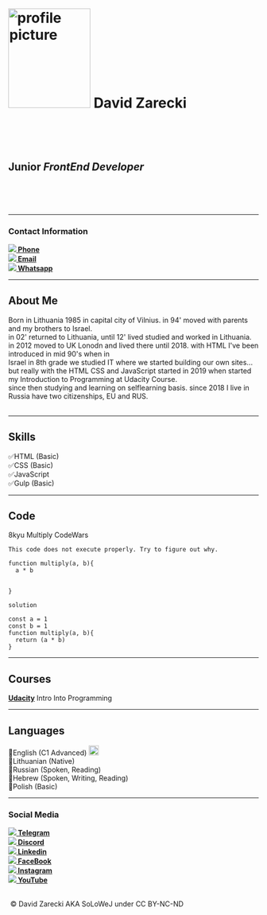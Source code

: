 # <img src="./img/profile-pic.png" width="165" height="200" alt="profile picture"> **David Zarecki**<br>


<br>
<br>
<br>

## Junior _**FrontEnd Developer**_

<br>
<br>
<br>

____
### **Contact Information**<br>
**[<img src="https://img.icons8.com/office/23/000000/phonelink-ring--v2.png"/> Phone](https://link-to-tel.herokuapp.com/tel/%2B7%20(968)%20396-3875)** <br>
**[<img src="https://img.icons8.com/color/20/000000/gmail--v2.png"/> Email](mailto:zarecki.david@gmail.com)** <br>
**[<img src="https://img.icons8.com/color/20/000000/whatsapp--v4.png"/> Whatsapp](https://api.whatsapp.com/send?phone=79683963875&text=Hi%20it%20is%20David)** <br>

___
## **About Me** <br>
Born in Lithuania  1985 in capital city of Vilnius. in 94' moved with parents and my brothers to Israel.<br>
in 02' returned to Lithuania, until 12' lived studied and worked in Lithuania. <br>
in 2012 moved to UK Lonodn and lived there until 2018. with HTML I've been introduced in mid 90's when in <br>
Israel in 8th grade we studied IT where we started building our own sites...<br>
but really with the HTML CSS and JavaScript started in 2019 when started my Introduction to Programming  at Udacity Course.<br>since then studying and learning on selflearning basis.
since 2018 I live in Russia have two citizenships, EU and RUS. <br><br>

___
## **Skills** <br>
 &#x2705;HTML (Basic) <br>
 &#x2705;CSS (Basic)<br>
 &#x2705;JavaScript <br>
 &#x2705;Gulp (Basic) <br>
___

## **Code** <br>
8kyu Multiply CodeWars
```
This code does not execute properly. Try to figure out why.

function multiply(a, b){
  a * b
  
  
}

```

```
solution

const a = 1
const b = 1
function multiply(a, b){
  return (a * b)
}

```
___

## **Courses** <br>
**[Udacity](https://confirm.udacity.com/KASGDULU)** Intro Into Programming <br>
___
## **Languages** <br>

 &#x1F6A9;English (C1 Advanced) [<img src="./img/c1-english.png" width="20" height="20">](https://www.efset.org/cert/s439P4)<br>
 &#x1F6A9;Lithuanian (Native)<br>
 &#x1F6A9;Russian (Spoken, Reading)<br>
 &#x1F6A9;Hebrew (Spoken, Writing, Reading)<br>
 &#x1F6A9;Polish (Basic)<br>
____

### **Social Media** <br>
**[<img src="https://img.icons8.com/color/20/000000/telegram-app--v5.png"/> Telegram ](https://t.me/SoLoWeJ_ThE_GaMeR)** <br>
**[<img src="https://img.icons8.com/color/20/000000/discord-logo.png"/> Discord](https://discord.gg/JD7VZyNd)** <br>
**[<img src="https://img.icons8.com/color/20/000000/linkedin-2--v2.png"/> Linkedin](https://www.linkedin.com/in/david-zarecki-b72b201a1/)** <br>
**[<img src="https://img.icons8.com/office/20/000000/facebook-new.png"/> FaceBook](https://www.facebook.com/soloweij/)** <br>
**[<img src="https://img.icons8.com/color/20/000000/instagram-new--v2.png"/> Instagram](https://www.instagram.com/madskinnyman/)** <br>
**[<img src="https://img.icons8.com/color/20/000000/youtube-squared.png"/> YouTube](https://www.youtube.com/channel/UCL9ZG_GqkoNmjQEPS8jLDFQ)** <br>
<br>


 <img src="https://licensebuttons.net/l/by-nc-nd/3.0/88x31.png" alt=""> &copy; David Zarecki AKA SoLoWeJ under CC BY-NC-ND